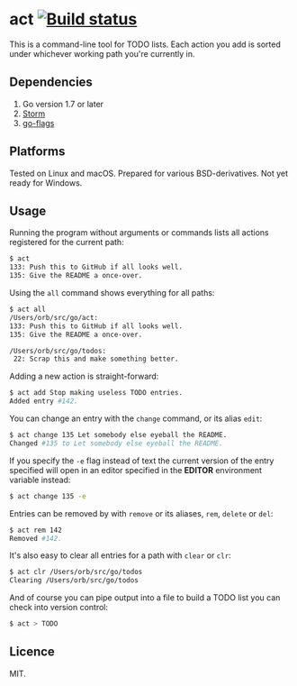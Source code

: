 # act [![Build status](https://travis-ci.org/Urethramancer/act.svg)](https://travis-ci.org/Urethramancer/act)
This is a command-line tool for TODO lists. Each action you add is sorted under whichever working path you're currently in.

##  Dependencies
1. Go version 1.7 or later
2. [Storm](github.com/asdine/storm)
3. [go-flags](github.com/jessevdk/go-flags)

## Platforms
Tested on Linux and macOS. Prepared for various BSD-derivatives. Not yet ready for Windows.

## Usage
Running the program without arguments or commands lists all actions registered for the current path:

```sh
$ act
133: Push this to GitHub if all looks well.
135: Give the README a once-over.
```

Using the `all` command shows everything for all paths:

```sh
$ act all
/Users/orb/src/go/act:
133: Push this to GitHub if all looks well.
135: Give the README a once-over.

/Users/orb/src/go/todos:
 22: Scrap this and make something better.
```

Adding a new action is straight-forward:

```sh
$ act add Stop making useless TODO entries.
Added entry #142.
```

You can change an entry with the `change` command, or its alias `edit`:

```sh
$ act change 135 Let somebody else eyeball the README.
Changed #135 to Let somebody else eyeball the README.
```

If you specify the `-e` flag instead of text the current version of the entry specified will open in an editor specified in the **EDITOR** environment variable instead:

```sh
$ act change 135 -e
```

Entries can be removed by with `remove` or its aliases, `rem`, `delete` or `del`:

```sh
$ act rem 142
Removed #142.
```

It's also easy to clear all entries for a path with `clear` or `clr`:

```sh
$ act clr /Users/orb/src/go/todos
Clearing /Users/orb/src/go/todos
```

And of course you can pipe output into a file to build a TODO list you can check into version control:

```sh
$ act > TODO
```

## Licence
MIT.
